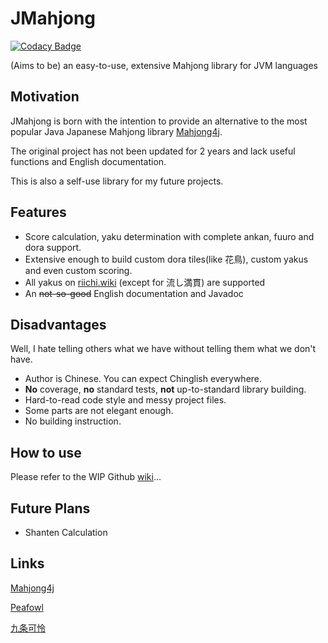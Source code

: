 # JMahjong
[![Codacy Badge](https://app.codacy.com/project/badge/Grade/6ed43c4d49b54d16af5894212a0795ae)](https://www.codacy.com/gh/XiaoGeNintendo/JMahjong/dashboard?utm_source=github.com&amp;utm_medium=referral&amp;utm_content=XiaoGeNintendo/JMahjong&amp;utm_campaign=Badge_Grade)

(Aims to be) an easy-to-use, extensive Mahjong library for JVM languages
## Motivation
JMahjong is born with the intention to provide an alternative to the most popular Java Japanese Mahjong library [Mahjong4j](https://github.com/mahjong4j/mahjong4j).

The original project has not been updated for 2 years and lack useful functions and English documentation.

This is also a self-use library for my future projects.

## Features
-   Score calculation, yaku determination with complete ankan, fuuro and dora support.
-   Extensive enough to build custom dora tiles(like 花鳥), custom yakus and even custom scoring.
-   All yakus on [riichi.wiki](https://riichi.wiki/List_of_yaku) (except for 流し満貫) are supported
-   An ~~not-so-good~~ English documentation and Javadoc
 
## Disadvantages
Well, I hate telling others what we have without telling them what we don't have.
-   Author is Chinese. You can expect Chinglish everywhere.
-   **No** coverage, **no** standard tests, **not** up-to-standard library building.
-   Hard-to-read code style and messy project files.
-   Some parts are not elegant enough.
-   No building instruction.

## How to use

Please refer to the WIP Github [wiki]()...

## Future Plans
-   Shanten Calculation
## Links
[Mahjong4j](https://github.com/mahjong4j/mahjong4j)

[Peafowl](https://github.com/giginet/Peafowl)

[九条可怜](https://github.com/ibukisaar/JapaneseMahjong)